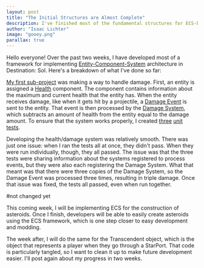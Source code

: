 ```yaml
---
layout: post
title: "The Initial Structures are Almost Complete" 
description: I've finished most of the fundamental structures for ECS-based design. The next stage is putting those structures to use.
author: "Isaac Lichter" 
image: "gooey.png"
parallax: true
---
```


Hello everyone! Over the past two weeks, I have developed most of a framework for implementing [Entity-Component-System](https://github.com/MovingBlocks/Terasology/wiki/Entity-System-Architecture) architecture in Destination: Sol. Here's a breakdown of what I've done so far:

[My first sub-project](https://github.com/MovingBlocks/DestinationSol/pull/515/files) was making a way to handle damage. First, an entity is assigned a [Health](https://github.com/IsaacLic/DestinationSol/blob/ecsImplementation/engine/src/main/java/org/destinationsol/components/Health.java) component. The component contains information about the maximum and current health that the entity has. When the entity receives damage, like when it gets hit by a projectile, a [Damage Event](https://github.com/IsaacLic/DestinationSol/blob/ecsImplementation/engine/src/main/java/org/destinationsol/events/DamageEvent.java) is sent to the entity. That event is then processed by the [Damage System](https://github.com/IsaacLic/DestinationSol/blob/ecsImplementation/engine/src/main/java/org/destinationsol/systems/DamageSystem.java), which subtracts an amount of health from the entity equal to the damage amount. To ensure that the system works properly, I created [three](https://github.com/IsaacLic/DestinationSol/blob/ecsImplementation/engine/src/test/java/org/destinationsol/systems/DamageSystemTests/OnDamageTest.java) [unit](https://github.com/IsaacLic/DestinationSol/blob/ecsImplementation/engine/src/test/java/org/destinationsol/systems/DamageSystemTests/NonNegativeHealthTest.java) [tests](https://github.com/IsaacLic/DestinationSol/blob/ecsImplementation/engine/src/test/java/org/destinationsol/systems/DamageSystemTests/NonNegativeDamageTest.java).

Developing the health/damage system was relatively smooth. There was just one issue: when I ran the tests all at once, they didn't pass. When they were run individually, though, they all passed. The issue was that the three tests were sharing information about the systems registered to process events, but they were also each registering the Damage System. What that meant was that there were three copies of the Damage System, so the Damage Event was processed three times, resulting in triple damage. Once that issue was fixed, the tests all passed, even when run together.



#not changed yet

This coming week, I will be implementing ECS for the construction of asteroids. Once I finish, developers will be able to easily create asteroids using the ECS framework, which is one step closer to easy development and modding. 

The week after, I will do the same for the Transcendent object, which is the object that represents a player when they go through a StarPort. That code is particularly tangled, so I want to clean it up to make future development easier. I'll post again about my progress in two weeks.